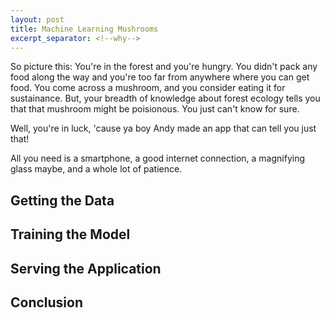 ```yaml
---
layout: post
title: Machine Learning Mushrooms
excerpt_separator: <!--why-->
---
```


So picture this: You're in the forest and you're hungry. You didn't pack any food along the way and you're too far from anywhere where you can get food. You come across a mushroom, and you consider eating it for sustainance. But, your breadth of knowledge about forest ecology tells you that that mushroom might be poisionous. You just can't know for sure.

Well, you're in luck, 'cause ya boy Andy made an app that can tell you just that!

<!--why-->

All you need is a smartphone, a good internet connection, a magnifying glass maybe, and a whole lot of patience.

## Getting the Data

## Training the Model

## Serving the Application

## Conclusion